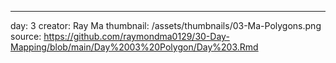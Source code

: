 ---
day: 3
creator: Ray Ma
thumbnail: /assets/thumbnails/03-Ma-Polygons.png
source: https://github.com/raymondma0129/30-Day-Mapping/blob/main/Day%2003%20Polygon/Day%203.Rmd